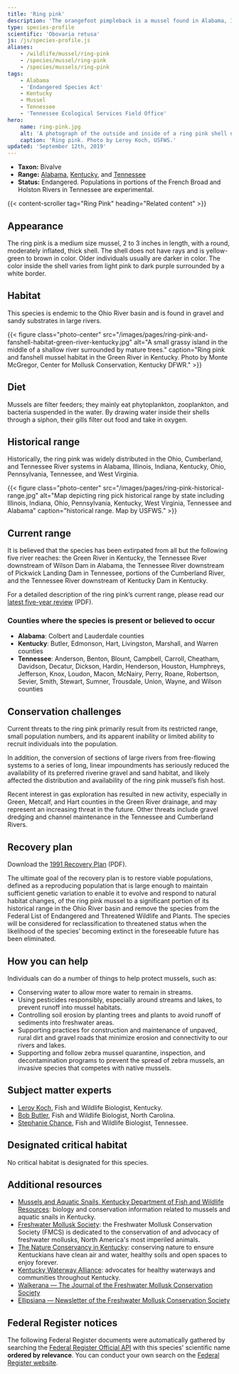 ```yaml
---
title: 'Ring pink'
description: 'The orangefoot pimpleback is a mussel found in Alabama, Illinois, Kentucky and Tennessee rivers.'
type: species-profile
scientific: 'Obovaria retusa'
js: /js/species-profile.js
aliases:
    - /wildlife/mussel/ring-pink
    - /species/mussel/ring-pink
    - /species/mussels/ring-pink
tags:
    - Alabama
    - 'Endangered Species Act'
    - Kentucky
    - Mussel
    - Tennessee
    - 'Tennessee Ecological Services Field Office'
hero:
    name: ring-pink.jpg
    alt: 'A photograph of the outside and inside of a ring pink shell next to a ruler for scale.  Shell is approximately 3 inches wide.'
    caption: 'Ring pink. Photo by Leroy Koch, USFWS.'
updated: 'September 12th, 2019'
---
```


- **Taxon:** Bivalve
- **Range:** [Alabama](/alabama), [Kentucky](/kentucky), and [Tennessee](/tennessee)
- **Status:** Endangered. Populations in portions of the French Broad and Holston Rivers in Tennessee are experimental.

{{< content-scroller tag="Ring Pink" heading="Related content" >}}

## Appearance

The ring pink is a medium size mussel, 2 to 3 inches in length, with a round, moderately inflated, thick shell. The shell does not have rays and is yellow-green to brown in color. Older individuals usually are darker in color. The color inside the shell varies from light pink to dark purple surrounded by a white border.

## Habitat

This species is endemic to the Ohio River basin and is found in gravel and sandy substrates in large rivers.

{{< figure class="photo-center" src="/images/pages/ring-pink-and-fanshell-habitat-green-river-kentucky.jpg" alt="A small grassy island in the middle of a shallow river surrounded by mature trees." caption="Ring pink and fanshell mussel habitat in the Green River in Kentucky. Photo by Monte McGregor, Center for Mollusk Conservation, Kentucky DFWR." >}}

## Diet

Mussels are filter feeders; they mainly eat phytoplankton, zooplankton, and bacteria suspended in the water. By drawing water inside their shells through a siphon, their gills filter out food and take in oxygen.

## Historical range

Historically, the ring pink was widely distributed in the Ohio, Cumberland, and Tennessee River systems in Alabama, Illinois, Indiana, Kentucky, Ohio, Pennsylvania, Tennessee, and West Virginia.

{{< figure class="photo-center" src="/images/pages/ring-pink-historical-range.jpg" alt="Map depicting ring pick historical range by state including Illinois, Indiana, Ohio, Pennsylvania, Kentucky, West Virginia, Tennessee and Alabama" caption="historical range. Map by USFWS." >}}

## Current range

It is believed that the species has been extirpated from all but the following five river reaches: the Green River in Kentucky, the Tennessee River downstream of Wilson Dam in Alabama, the Tennessee River downstream of Pickwick Landing Dam in Tennessee, portions of the Cumberland River, and the Tennessee River downstream of Kentucky Dam in Kentucky.

For a detailed description of the ring pink’s current range, please read our [latest five-year review](https://ecos.fws.gov/docs/five_year_review/doc3787.retusa.pdf) (PDF).

### Counties where the species is present or believed to occur

- **Alabama**: Colbert and Lauderdale counties
- **Kentucky**: Butler, Edmonson, Hart, Livingston, Marshall, and Warren counties
- **Tennessee**: Anderson, Benton, Blount, Campbell, Carroll, Cheatham, Davidson, Decatur, Dickson, Hardin, Henderson, Houston, Humphreys, Jefferson, Knox, Loudon, Macon, McNairy, Perry, Roane, Robertson, Sevier, Smith, Stewart, Sumner, Trousdale, Union, Wayne, and Wilson counties

## Conservation challenges

Current threats to the ring pink primarily result from its restricted range, small population numbers, and its apparent inability or limited ability to recruit individuals into the population.

In addition, the conversion of sections of large rivers from free-flowing systems to a series of long, linear impoundments has seriously reduced the availability of its preferred riverine gravel and sand habitat, and likely affected the distribution and availability of the ring pink mussel’s fish host.

Recent interest in gas exploration has resulted in new activity, especially in Green, Metcalf, and Hart counties in the Green River drainage, and may represent an increasing threat in the future. Other threats include gravel dredging and channel maintenance in the Tennessee and Cumberland Rivers.

## Recovery plan

Download the [1991 Recovery Plan](https://ecos.fws.gov/docs/recovery_plan/910325.pdf) (PDF).

The ultimate goal of the recovery plan is to restore viable populations, defined as a reproducing population that is large enough to maintain sufficient genetic variation to enable it to evolve and respond to natural habitat changes, of the ring pink mussel to a significant portion of its historical range in the Ohio River basin and remove the species from the Federal List of Endangered and Threatened Wildlife and Plants. The species will be considered for reclassification to threatened status when the likelihood of the species’ becoming extinct in the foreseeable future has been eliminated.

## How you can help

Individuals can do a number of things to help protect mussels, such as:

- Conserving water to allow more water to remain in streams.
- Using pesticides responsibly, especially around streams and lakes, to prevent runoff into mussel habitats.
- Controlling soil erosion by planting trees and plants to avoid runoff of sediments into freshwater areas.
- Supporting practices for construction and maintenance of unpaved, rural dirt and gravel roads that minimize erosion and connectivity to our rivers and lakes.
- Supporting and follow zebra mussel quarantine, inspection, and decontamination programs to prevent the spread of zebra mussels, an invasive species that competes with native mussels.

## Subject matter experts

- [Leroy Koch](mailto:leroy_koch@fws.gov?subject=Ring+pink+mussel), Fish and Wildlife Biologist, Kentucky.
- [Bob Butler](mailto:bob_butler@fws.gov?subject=Ring+pink+mussel), Fish and Wildlife Biologist, North Carolina.
- [Stephanie Chance](mailto:stephanie_chance@fws.gov?subject=Ring+pink+mussel), Fish and Wildlife Biologist, Tennessee.

## Designated critical habitat

No critical habitat is designated for this species.

## Additional resources

- [Mussels and Aquatic Snails, Kentucky Department of Fish and Wildlife Resources](http://fw.ky.gov/Wildlife/Pages/Freshwater-Mussels-and-Aquatic-Snails.aspx): biology and conservation information related to mussels and aquatic snails in Kentucky.
- [Freshwater Mollusk Society](http://molluskconservation.org/): the Freshwater Mollusk Conservation Society (FMCS) is dedicated to the conservation of and advocacy of freshwater mollusks, North America's most imperiled animals.
- [The Nature Conservancy in Kentucky](http://www.nature.org/ourinitiatives/regions/northamerica/unitedstates/kentucky/): conserving nature to ensure Kentuckians have clean air and water, healthy soils and open spaces to enjoy forever.
- [Kentucky Waterway Alliance](http://kwalliance.org/): advocates for healthy waterways and communities throughout Kentucky.
- [Walkerana — The Journal of the Freshwater Mollusk Conservation Society](http://molluskconservation.org/Walkerana_BackIssues.html)
- [Ellipsiana — Newsletter of the Freshwater Mollusk Conservation Society](http://molluskconservation.org/Ellipsaria-archive.html)

## Federal Register notices

The following Federal Register documents were automatically gathered by searching the [Federal Register Official API](https://www.federalregister.gov/blog/learn/developers) with this species' scientific name **ordered by relevance**. You can conduct your own search on the [Federal Register website](https://www.federalregister.gov/articles/search).
